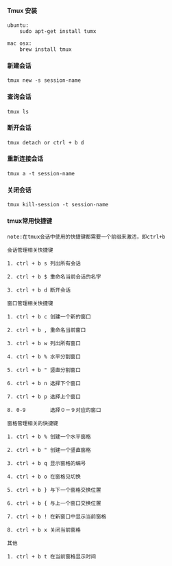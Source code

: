 #### Tmux 安装

>>>
    ubuntu:
	    sudo apt-get install tumx

	mac osx:
	    brew install tmux

#### 新建会话

>>>
    tmux new -s session-name

#### 查询会话
	tmux ls

#### 断开会话

>>>
	tmux detach or ctrl + b d

#### 重新连接会话

>>>
	tmux a -t session-name

#### 关闭会话

>>>
	tmux kill-session -t session-name

#### tmux常用快捷键

>>>
    note:在tmux会话中使用的快捷键都需要一个前缀来激活，即ctrl+b

	会话管理相关快捷键

	1. ctrl + b s 列出所有会话

	2. ctrl + b $ 重命名当前会话的名字

	3. ctrl + b d 断开会话

	窗口管理相关快捷键

	1. ctrl + b c 创建一个新的窗口

	2. ctrl + b , 重命名当前窗口

	3. ctrl + b w 列出所有窗口

	4. ctrl + b % 水平分割窗口

	5. ctrl + b " 竖直分割窗口

	6. ctrl + b n 选择下个窗口

	7. ctrl + b p 选择上个窗口

	8. 0-9        选择０－９对应的窗口

	窗格管理相关的快捷键

	1. ctrl + b % 创建一个水平窗格

	2. ctrl + b " 创建一个竖直窗格

	3. ctrl + b q 显示窗格的编号

	4. ctrl + b o 在窗格见切换

	5. ctrl + b } 与下一个窗格交换位置

	6. ctrl + b { 与上一个窗口交换位置
	
	7. ctrl + b ! 在新窗口中显示当前窗格

	8. ctrl + b x 关闭当前窗格

	其他

	1. ctrl + b t 在当前窗格显示时间


